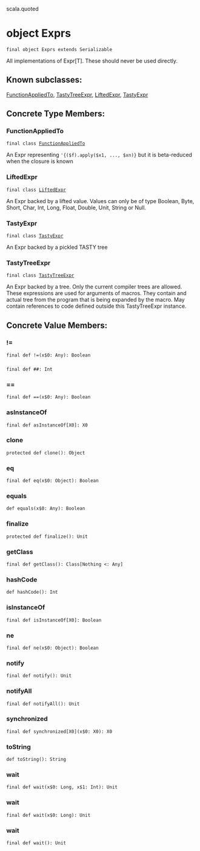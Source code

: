 scala.quoted
# object Exprs

<pre><code class="language-scala" >final object Exprs extends Serializable</pre></code>
All implementations of Expr[T].
These should never be used directly.

## Known subclasses:
<a href="./Exprs$/FunctionAppliedTo.md">FunctionAppliedTo</a>, <a href="./Exprs$/TastyTreeExpr.md">TastyTreeExpr</a>, <a href="./Exprs$/LiftedExpr.md">LiftedExpr</a>, <a href="./Exprs$/TastyExpr.md">TastyExpr</a>
## Concrete Type Members:
### FunctionAppliedTo
<pre><code class="language-scala" >final class <a href="./Exprs$/FunctionAppliedTo.md">FunctionAppliedTo</a></pre></code>
An Expr representing `'{($f).apply($x1, ..., $xn)}` but it is beta-reduced when the closure is known

### LiftedExpr
<pre><code class="language-scala" >final class <a href="./Exprs$/LiftedExpr.md">LiftedExpr</a></pre></code>
An Expr backed by a lifted value.
Values can only be of type Boolean, Byte, Short, Char, Int, Long, Float, Double, Unit, String or Null.

### TastyExpr
<pre><code class="language-scala" >final class <a href="./Exprs$/TastyExpr.md">TastyExpr</a></pre></code>
An Expr backed by a pickled TASTY tree

### TastyTreeExpr
<pre><code class="language-scala" >final class <a href="./Exprs$/TastyTreeExpr.md">TastyTreeExpr</a></pre></code>
An Expr backed by a tree. Only the current compiler trees are allowed.
These expressions are used for arguments of macros. They contain and actual tree
from the program that is being expanded by the macro.
May contain references to code defined outside this TastyTreeExpr instance.

## Concrete Value Members:
### !=
<pre><code class="language-scala" >final def !=(x$0: Any): Boolean</pre></code>

### ##
<pre><code class="language-scala" >final def ##: Int</pre></code>

### ==
<pre><code class="language-scala" >final def ==(x$0: Any): Boolean</pre></code>

### asInstanceOf
<pre><code class="language-scala" >final def asInstanceOf[X0]: X0</pre></code>

### clone
<pre><code class="language-scala" >protected def clone(): Object</pre></code>

### eq
<pre><code class="language-scala" >final def eq(x$0: Object): Boolean</pre></code>

### equals
<pre><code class="language-scala" >def equals(x$0: Any): Boolean</pre></code>

### finalize
<pre><code class="language-scala" >protected def finalize(): Unit</pre></code>

### getClass
<pre><code class="language-scala" >final def getClass(): Class[Nothing <: Any]</pre></code>

### hashCode
<pre><code class="language-scala" >def hashCode(): Int</pre></code>

### isInstanceOf
<pre><code class="language-scala" >final def isInstanceOf[X0]: Boolean</pre></code>

### ne
<pre><code class="language-scala" >final def ne(x$0: Object): Boolean</pre></code>

### notify
<pre><code class="language-scala" >final def notify(): Unit</pre></code>

### notifyAll
<pre><code class="language-scala" >final def notifyAll(): Unit</pre></code>

### synchronized
<pre><code class="language-scala" >final def synchronized[X0](x$0: X0): X0</pre></code>

### toString
<pre><code class="language-scala" >def toString(): String</pre></code>

### wait
<pre><code class="language-scala" >final def wait(x$0: Long, x$1: Int): Unit</pre></code>

### wait
<pre><code class="language-scala" >final def wait(x$0: Long): Unit</pre></code>

### wait
<pre><code class="language-scala" >final def wait(): Unit</pre></code>

